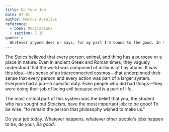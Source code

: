 ```yaml
---
title: Do Your Job
date: 07-01
author: Marcus Aurelius
reference:
  - book: Meditations
  - section: 7.15
quote: >
  Whatever anyone does or says, for my part I'm bound to the good. In the same way an emerald or gold or purple might always proclaim: 'whatever anyone does or says, I must be what I am and show my true colors.'
---
```


The Stoics believed that every person, animal, and thing has a purpose or a place in nature. Even in ancient Greek and Roman times, they vaguely understood that the world was composed of millions of tiny atoms. It was this idea—this sense of an interconnected cosmos—that underpinned their sense that every person and every action was part of a larger system. Everyone had a job—a specific duty. Even people who did bad things—they were doing their job of being evil because evil is a part of life.

The most critical part of this system was the belief that you, the student who has sought out Stoicism, have the most important job: to be good! To be wise. "to remain the person that philosophy wished to make us."

Do your job today. Whatever happens, whatever other people's jobs happen to be, do your. _Be good_.
